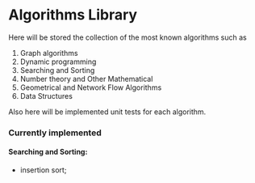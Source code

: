 # Algorithms Library

Here will be stored the collection of the most known algorithms such as

1. Graph algorithms
2. Dynamic programming
3. Searching and Sorting
4. Number theory and Other Mathematical
5. Geometrical and Network Flow Algorithms
6. Data Structures

Also here will be implemented unit tests for each algorithm.

### Currently implemented
#### Searching and Sorting:
- insertion sort;
